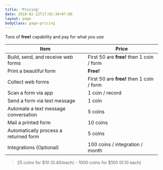 ```yaml
---
title: 'Pricing'
date: 2018-02-22T17:01:34+07:00
layout: page
bodyClass: page-pricing
---
```


Tons of **free!** capability and pay for what you use

| Item | Price |
| ---- | ----- |
| Build, send, and receive web forms | First 50 are **free!** then 1 coin / form |
| Print a beautiful form | **Free!** |
| Collect web forms | First 50 are **free!** then 1 coin / form |
| Scan a form via app | 1 coin / record |
| Send a form via text message | 1 coin |
| Automate a text message conversation | 5 coins |
| Mail a printed form | 10 coins |
| Automatically process a returned form | 5 coins |
| Integrations (Optional) | 100 coins / integration / month |

> 25 coins for $10 (0.40/each) - 1000 coins for $100 (0.10 each)
